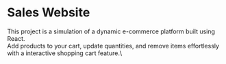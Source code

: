 # Sales Website
This project is a simulation of a dynamic e-commerce platform built using React.\
Add products to your cart, update quantities, and remove items effortlessly with a interactive shopping cart feature.\
